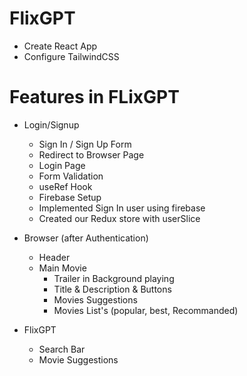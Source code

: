 # FlixGPT
- Create React App
- Configure TailwindCSS

# Features in FLixGPT

- Login/Signup
   - Sign In / Sign Up Form
   - Redirect to Browser Page
   - Login Page
   - Form Validation
   - useRef Hook
   - Firebase Setup
   - Implemented Sign In user using firebase
   - Created our Redux store with userSlice
   

- Browser (after Authentication)
   - Header
   - Main Movie
       - Trailer in Background playing
       - Title & Description & Buttons
       - Movies Suggestions
       - Movies List's (popular, best, Recommanded)

- FlixGPT
   - Search Bar
   - Movie Suggestions